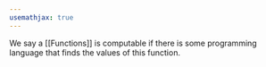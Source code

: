 ```yaml
---
usemathjax: true
---
```


We say a [[Functions]] is computable if there is some programming language that finds the values of this function.